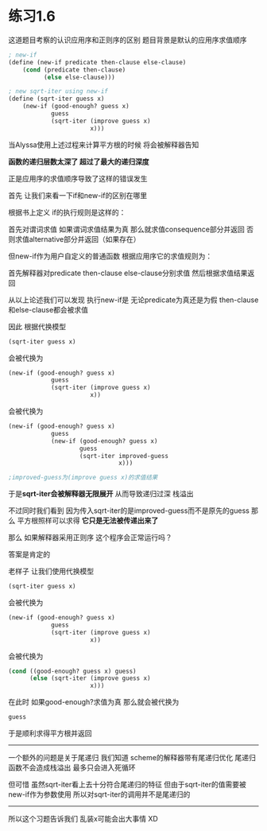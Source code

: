 # 练习1.6

这道题目考察的认识应用序和正则序的区别 题目背景是默认的应用序求值顺序


```scheme
; new-if
(define (new-if predicate then-clause else-clause)
    (cond (predicate then-clause)
          (else else-clause)))

; new sqrt-iter using new-if
(define (sqrt-iter guess x)
    (new-if (good-enough? guess x)
            guess
            (sqrt-iter (improve guess x)
                       x)))
```

当Alyssa使用上述过程来计算平方根的时候 将会被解释器告知

**函数的递归层数太深了 超过了最大的递归深度**

正是应用序的求值顺序导致了这样的错误发生

首先 让我们来看一下if和new-if的区别在哪里

根据书上定义 if的执行规则是这样的：

首先对谓词求值 如果谓词求值结果为真 那么就求值consequence部分并返回 否则求值alternative部分并返回（如果存在）

但new-if作为用户自定义的普通函数 根据应用序它的求值规则为：

首先解释器对predicate then-clause else-clause分别求值 然后根据求值结果返回

从以上论述我们可以发现 执行new-if是 无论predicate为真还是为假 then-clause和else-clause都会被求值

因此 根据代换模型

```scheme
(sqrt-iter guess x)
```

会被代换为

```scheme
(new-if (good-enough? guess x)
            guess
            (sqrt-iter (improve guess x)
                       x))
```

会被代换为

```scheme
(new-if (good-enough? guess x)
            guess
            (new-if (good-enough? guess x)
                    guess
                    (sqrt-iter improved-guess
                               x)))

;improved-guess为(improve guess x)的求值结果
```

于是**sqrt-iter会被解释器无限展开** 从而导致递归过深 栈溢出

不过同时我们看到 因为传入sqrt-iter的是improved-guess而不是原先的guess 那么 平方根照样可以求得 **它只是无法被传递出来了**

那么 如果解释器采用正则序 这个程序会正常运行吗？

答案是肯定的

老样子 让我们使用代换模型

```scheme
(sqrt-iter guess x)
```

会被代换为

```scheme
(new-if (good-enough? guess x)
            guess
            (sqrt-iter (improve guess x)
                       x))
```

会被代换为

```scheme
(cond ((good-enough? guess x) guess)
      (else (sqrt-iter (improve guess x)
                       x)))
```

在此时 如果good-enough?求值为真 那么就会被代换为

```scheme
guess
```

于是顺利求得平方根并返回

---

一个额外的问题是关于尾递归 我们知道 scheme的解释器带有尾递归优化 尾递归函数不会造成栈溢出 最多只会进入死循环

但可惜 虽然sqrt-iter看上去十分符合尾递归的特征 但由于sqrt-iter的值需要被new-if作为参数使用 所以对sqrt-iter的调用并不是尾递归的

---

所以这个习题告诉我们 乱装x可能会出大事情 XD